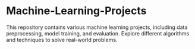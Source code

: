 # Machine-Learning-Projects
This repository contains various machine learning projects, including data preprocessing, model training, and evaluation. Explore different algorithms and techniques to solve real-world problems.
